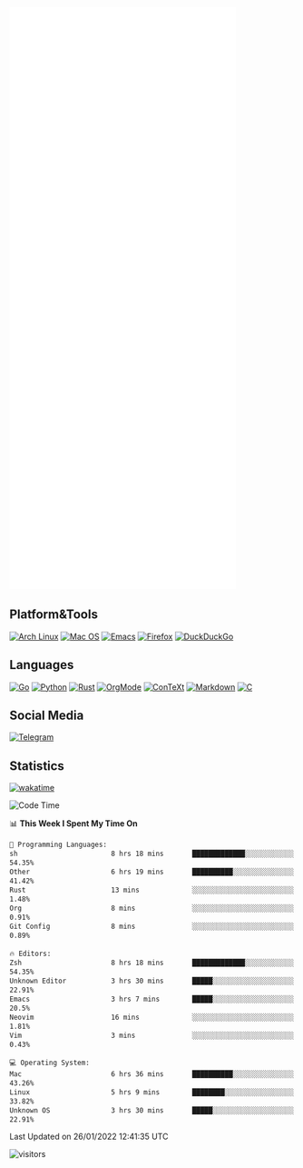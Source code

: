 ![Metrics](https://github.com/SteamedFish/SteamedFish/blob/master/github-metrics.svg)

## Platform&Tools

[![Arch Linux](https://img.shields.io/badge/ArchLinux-1793D1?logo=arch-linux&logoColor=fff&style=flat-square)](https://archlinux.org/)
[![Mac OS](https://img.shields.io/badge/MacOS-000000?style=flat-square&logo=macos&logoColor=F0F0F0)](https://www.apple.com/macos/)
[![Emacs](https://img.shields.io/badge/Emacs-%237F5AB6.svg?&style=flat-square&logo=gnu-emacs&logoColor=white)](https://www.gnu.org/software/emacs/)
[![Firefox](https://img.shields.io/badge/Firefox-FF7139?style=flat-square&logo=Firefox-Browser&logoColor=white)](https://firefox.com/)
[![DuckDuckGo](https://img.shields.io/badge/DuckDuckGo-DE5833?style=flat-square&logo=DuckDuckGo&logoColor=white)](https://duckduckgo.com/)

## Languages

[![Go](https://img.shields.io/badge/Golang-%2300ADD8.svg?style=flat-square&logo=go&logoColor=white)](https://golang.org/)
[![Python](https://img.shields.io/badge/Python-3670A0?style=flat-square&logo=python&logoColor=ffdd54)](https://www.python.org/)
[![Rust](https://img.shields.io/badge/Rust-%23000000.svg?style=flat-square&logo=rust&logoColor=white)](https://www.rust-lang.org/)
[![OrgMode](https://img.shields.io/badge/OrgMode-%23000000.svg?style=flat-square&logo=org&logoColor=white)](https://orgmode.org/)
[![ConTeXt](https://img.shields.io/badge/ConTeXt-%23008080.svg?style=flat-square&logo=latex&logoColor=white)](https://contextgarden.net/)
[![Markdown](https://img.shields.io/badge/MarkDown-%23000000.svg?style=flat-square&logo=markdown&logoColor=white)](https://daringfireball.net/projects/markdown/)
[![C](https://img.shields.io/badge/C-%2300599C.svg?style=flat-square&logo=c&logoColor=white)](https://www.iso.org/standard/74528.html)

## Social Media

[![Telegram](https://img.shields.io/badge/SteamedFish-2CA5E0?style=social&logo=telegram&logoColor=white)](https://t.me/SteamedFish)

## Statistics
[![wakatime](https://wakatime.com/badge/user/168280d6-fcf2-4b4f-ad3a-dc4612f35b38.svg)](https://wakatime.com/@168280d6-fcf2-4b4f-ad3a-dc4612f35b38)

<!--START_SECTION:waka-->
![Code Time](http://img.shields.io/badge/Code%20Time-1%2C579%20hrs%2013%20mins-blue)

📊 **This Week I Spent My Time On** 

```text
💬 Programming Languages: 
sh                       8 hrs 18 mins       █████████████░░░░░░░░░░░░   54.35% 
Other                    6 hrs 19 mins       ██████████░░░░░░░░░░░░░░░   41.42% 
Rust                     13 mins             ░░░░░░░░░░░░░░░░░░░░░░░░░   1.48% 
Org                      8 mins              ░░░░░░░░░░░░░░░░░░░░░░░░░   0.91% 
Git Config               8 mins              ░░░░░░░░░░░░░░░░░░░░░░░░░   0.89%

🔥 Editors: 
Zsh                      8 hrs 18 mins       █████████████░░░░░░░░░░░░   54.35% 
Unknown Editor           3 hrs 30 mins       █████░░░░░░░░░░░░░░░░░░░░   22.91% 
Emacs                    3 hrs 7 mins        █████░░░░░░░░░░░░░░░░░░░░   20.5% 
Neovim                   16 mins             ░░░░░░░░░░░░░░░░░░░░░░░░░   1.81% 
Vim                      3 mins              ░░░░░░░░░░░░░░░░░░░░░░░░░   0.43%

💻 Operating System: 
Mac                      6 hrs 36 mins       ██████████░░░░░░░░░░░░░░░   43.26% 
Linux                    5 hrs 9 mins        ████████░░░░░░░░░░░░░░░░░   33.82% 
Unknown OS               3 hrs 30 mins       █████░░░░░░░░░░░░░░░░░░░░   22.91%

```


 Last Updated on 26/01/2022 12:41:35 UTC
<!--END_SECTION:waka-->

![visitors](https://visitor-badge.laobi.icu/badge?page_id=SteamedFish.SteamedFish)
